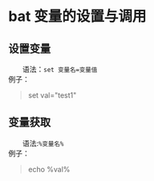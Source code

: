 # bat 变量的设置与调用
## 设置变量
&emsp;&emsp;语法：`set 变量名=变量值`  
例子：
> set val="test1"

## 变量获取
&emsp;&emsp;语法:`%变量名%`  
例子：  
> echo %val%